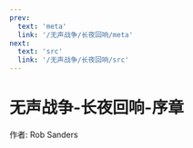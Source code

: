```yaml
---
prev:
  text: 'meta'
  link: '/无声战争/长夜回响/meta'
next:
  text: 'src'
  link: '/无声战争/长夜回响/src'
---
```


# 无声战争-长夜回响-序章

作者: Rob Sanders
